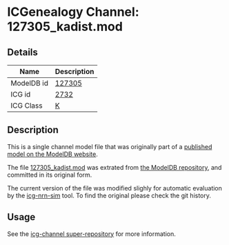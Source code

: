 # ICGenealogy Channel: 127305\_kadist.mod

## Details

Name | Description
---- | -----------
ModelDB id | [127305](http://senselab.med.yale.edu/ModelDB/ShowModel.cshtml?model=127305)
ICG id | [2732](http://icg.neurotheory.ox.ac.uk/channels/1/2732)
ICG Class | [K](http://icg.neurotheory.ox.ac.uk/channels/1)

## Description

This is a single channel model file that was originally part of a [published model on the ModelDB website](http://senselab.med.yale.edu/mModelDB/ShowModel.cshtml?model=127305).


The file [127305\_kadist.mod](127305_kadist.mod) was extrated from [the ModelDB repository](http://senselab.med.yale.edu/ModelDB/ShowModel.cshtml?model=127305), and committed in its original form.

The current version of the file was modified slighly for automatic evaluation by the [icg-nrn-sim](https://github.com/icgenealogy/icg-nrn-sim) tool. To find the original please check the git history.


## Usage

See the [icg-channel super-repository](https://github.com/icgenealogy/icg-channels) for more information.